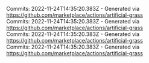 Commits: 2022-11-24T14:35:20.383Z - Generated via https://github.com/marketplace/actions/artificial-grass
<br>
Commits: 2022-11-24T14:35:20.383Z - Generated via https://github.com/marketplace/actions/artificial-grass
<br>
Commits: 2022-11-24T14:35:20.383Z - Generated via https://github.com/marketplace/actions/artificial-grass
<br>
Commits: 2022-11-24T14:35:20.383Z - Generated via https://github.com/marketplace/actions/artificial-grass
<br>
